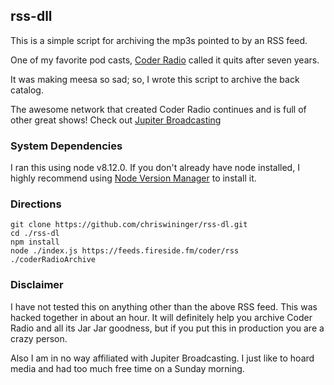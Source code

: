 ## rss-dll

This is a simple script for archiving the mp3s pointed to by an RSS feed.

One of my favorite pod casts, [Coder Radio](https://coder.show/) called it quits after seven years.

It was making meesa so sad; so, I wrote this script to archive the back catalog.

The awesome network that created Coder Radio continues and is full of other great shows!
Check out [Jupiter Broadcasting](https://www.jupiterbroadcasting.com/)

### System Dependencies

I ran this using node v8.12.0. If you don't already have node installed, I highly recommend using
[Node Version Manager](https://github.com/nvm-sh/nvm) to install it.

### Directions

```
git clone https://github.com/chriswininger/rss-dl.git
cd ./rss-dl
npm install
node ./index.js https://feeds.fireside.fm/coder/rss ./coderRadioArchive
```

### Disclaimer

I have not tested this on anything other than the above RSS feed. This was hacked together in about an hour.
It will definitely help you archive Coder Radio and all its Jar Jar goodness, but if you put this in production you are
a crazy person.

Also I am in no way affiliated with Jupiter Broadcasting. I just like to hoard media and had too much free time on a
Sunday morning.

